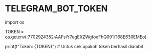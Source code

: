 # TELEGRAM_BOT_TOKEN

import os

TOKEN = os.getenv(:7702924352:AAFsIY7egEXZWgfoeFhQ091iT68E630EMEo)

print(f"Token: {TOKEN}")  # Untuk cek apakah token berhasil diambil
